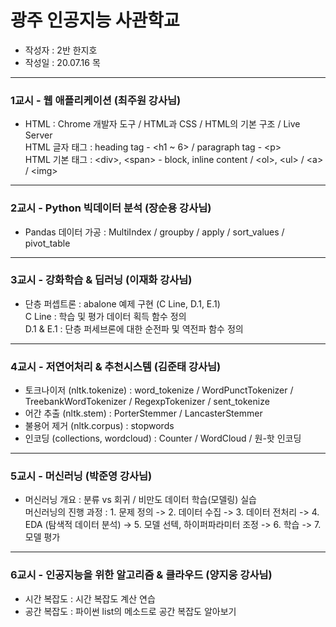# 광주 인공지능 사관학교
- 작성자 : 2반 한지호
- 작성일 : 20.07.16 목
- - -
### 1교시 - 웹 애플리케이션 (최주원 강사님)
- HTML : Chrome 개발자 도구 / HTML과 CSS / HTML의 기본 구조 / Live Server  
  HTML 글자 태그 : heading tag - \<h1 ~ 6> / paragraph tag - \<p>  
  HTML 기본 태그 : \<div>, \<span> - block, inline content / \<ol>, \<ul> / \<a> / \<img>
- - -
### 2교시 - Python 빅데이터 분석 (장순용 강사님)
- Pandas 데이터 가공 : MultiIndex / groupby / apply / sort_values / pivot_table
- - -
### 3교시 - 강화학습 & 딥러닝 (이재화 강사님)
- 단층 퍼셉트론 : abalone 예제 구현 (C Line, D.1, E.1)  
  C Line : 학습 및 평가 데이터 획득 함수 정의  
  D.1 & E.1 : 단층 퍼세브론에 대한 순전파 및 역전파 함수 정의
- - -
### 4교시 - 저연어처리 & 추천시스템 (김준태 강사님)
- 토크나이저 (nltk.tokenize) : word_tokenize / WordPunctTokenizer / TreebankWordTokenizer / RegexpTokenizer / sent_tokenize
- 어간 추출 (nltk.stem) : PorterStemmer / LancasterStemmer
- 불용어 제거 (nltk.corpus) : stopwords
- 인코딩 (collections, wordcloud) : Counter / WordCloud / 원-핫 인코딩
- - - 
### 5교시 - 머신러닝 (박준영 강사님)
- 머신러닝 개요 : 분류 vs 회귀 / 비만도 데이터 학습(모델링) 실습  
머신러닝의 진행 과정 : 1. 문제 정의 -> 2. 데이터 수집 -> 3. 데이터 전처리 -> 4. EDA (탐색적 데이터 분석) -> 5. 모델 선텍, 하이퍼파라미터 조정 -> 6. 학습 -> 7. 모델 평가
- - -
### 6교시 - 인공지능을 위한 알고리즘 & 클라우드 (양지웅 강사님)
- 시간 복잡도 : 시간 복잡도 계산 연습
- 공간 복잡도 : 파이썬 list의 메소드로 공간 복잡도 알아보기 